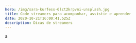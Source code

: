 ```yaml
---
hero: /img/sara-kurfess-6lct2krpvni-unsplash.jpg
title: Code streamers para acompanhar, assistir e aprender
date: 2020-10-21T16:00:41.525Z
description: Dicas de streamers
---
```

a